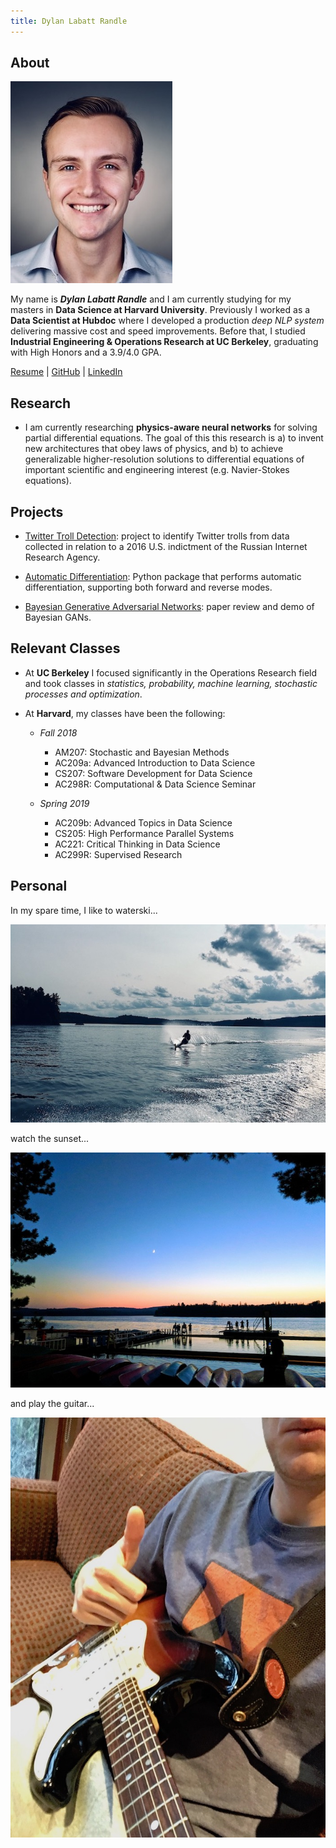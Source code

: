 ```yaml
---
title: Dylan Labatt Randle
---
```


## About

![headshot](pics/headshot.jpg)

My name is ***Dylan Labatt Randle*** and I am currently studying for my masters in **Data Science at Harvard University**.
Previously I worked as a **Data Scientist at Hubdoc** where I developed a production *deep NLP system* delivering massive cost
and speed improvements. Before that, I studied **Industrial Engineering & Operations Research at UC Berkeley**, graduating
with High Honors and a 3.9/4.0 GPA.

<a href="http://dylanrandle.github.io/resume.pdf">Resume</a> | [GitHub](https://github.com/dylanrandle) | [LinkedIn](https://linkedin.com/in/dylanrandle/)

## Research

- I am currently researching **physics-aware neural networks** for solving partial differential equations. The goal of this
this research is a) to invent new architectures that obey laws of physics, and b) to achieve generalizable higher-resolution
solutions to differential equations of important scientific and engineering interest (e.g. Navier-Stokes equations).

## Projects

- [Twitter Troll Detection](https://dylanrandle.github.io/troll_classification): project to identify Twitter
trolls from data collected in relation to a 2016 U.S. indictment of the Russian Internet Research Agency.

- [Automatic Differentiation](https://github.com/dylanrandle/autograd): Python package that performs automatic
differentiation, supporting both forward and reverse modes.

- [Bayesian Generative Adversarial Networks](https://dylanrandle.github.io/bayesgan.html): paper review and
demo of Bayesian GANs.

## Relevant Classes

- At **UC Berkeley** I focused significantly in the Operations Research field and took classes in *statistics,
probability, machine learning, stochastic processes and optimization*.

- At **Harvard**, my classes have been the following:

  - *Fall 2018*

    - AM207: Stochastic and Bayesian Methods
    - AC209a: Advanced Introduction to Data Science
    - CS207: Software Development for Data Science
    - AC298R: Computational & Data Science Seminar

  - *Spring 2019*

    - AC209b: Advanced Topics in Data Science
    - CS205: High Performance Parallel Systems
    - AC221: Critical Thinking in Data Science
    - AC299R: Supervised Research


## Personal

In my spare time, I like to waterski...

![waterski](pics/waterski.jpg)

watch the sunset...

![camp](pics/camp.jpg)

and play the guitar...

![guitar](pics/electric.jpeg)
